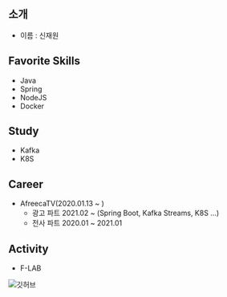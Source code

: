 ## 소개

- 이름 : 신재원

## Favorite Skills

- Java
- Spring
- NodeJS
- Docker

## Study

- Kafka
- K8S

## Career

- AfreecaTV(2020.01.13 ~ )
  - 광고 파트 2021.02 ~ (Spring Boot, Kafka Streams, K8S ...)
  - 전사 파트 2020.01 ~ 2021.01

## Activity

- F-LAB

![깃허브](https://github-readme-stats.vercel.app/api?username=0n1dev&show_icons=true)<br /> 
